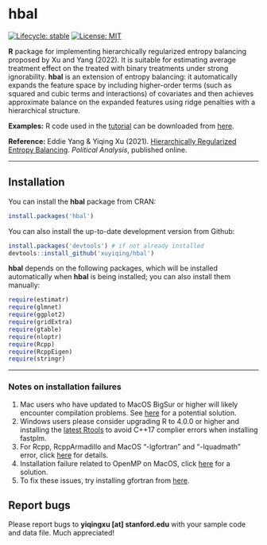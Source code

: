 
<!-- README.md is generated from README.Rmd. Please edit that file -->

# hbal

<!-- badges: start -->
<!--
[![Lifecycle:
experimental](https://img.shields.io/badge/lifecycle-experimental-orange.svg)](https://www.tidyverse.org/lifecycle/#experimental)
-->

[![Lifecycle:
stable](https://img.shields.io/badge/lifecycle-stable-green.svg)](https://www.tidyverse.org/lifecycle/#stablel)
[![License:
MIT](https://img.shields.io/badge/License-MIT-yellow.svg)](https://opensource.org/licenses/MIT)
<!-- badges: end -->

**R** package for implementing hierarchically regularized entropy
balancing proposed by Xu and Yang (2022). It is suitable for estimating
average treatment effect on the treated with binary treatments under
strong ignorability. **hbal** is an extension of entropy balancing: it
automatically expands the feature space by including higher-order terms
(such as squared and cubic terms and interactions) of covariates and
then achieves approximate balance on the expanded features using ridge
penalties with a hierarchical structure.

**Examples:** R code used in the
[tutorial](https://yiqingxu.org/packages/hbal/articles/tutorial.html)
can be downloaded from
[here](https://raw.githubusercontent.com/xuyiqing/hbal/main/pkgdown/hbal_examples.R).

**Reference:** Eddie Yang & Yiqing Xu (2021). [Hierarchically
Regularized Entropy
Balancing](https://www.cambridge.org/core/journals/political-analysis/article/hierarchically-regularized-entropy-balancing/7DF29028EABE0B2465D1E1FF35F13DDB).
*Political Analysis*, published online.

------------------------------------------------------------------------

## Installation

You can install the **hbal** package from CRAN:

``` r
install.packages('hbal') 
```

You can also install the up-to-date development version from Github:

``` r
install.packages('devtools') # if not already installed
devtools::install_github('xuyiqing/hbal')
```

**hbal** depends on the following packages, which will be installed
automatically when **hbal** is being installed; you can also install
them manually:

``` r
require(estimatr)  
require(glmnet) 
require(ggplot2)
require(gridExtra)
require(gtable)
require(nloptr)
require(Rcpp)
require(RcppEigen)
require(stringr)
```

------------------------------------------------------------------------

### Notes on installation failures

1.  Mac users who have updated to MacOS BigSur or higher will likely
    encounter compilation problems. See
    [here](http://yiqingxu.org/public/BigSurError.pdf) for a potential
    solution.
2.  Windows users please consider upgrading R to 4.0.0 or higher and
    installing the [latest
    Rtools](https://cran.r-project.org/bin/windows/Rtools/) to avoid
    C++17 complier errors when installing fastplm.
3.  For Rcpp, RcppArmadillo and MacOS “-lgfortran” and “-lquadmath”
    error, click
    [here](http://thecoatlessprofessor.com/programming/rcpp-rcpparmadillo-and-os-x-mavericks-lgfortran-and-lquadmath-error/)
    for details.
4.  Installation failure related to OpenMP on MacOS, click
    [here](http://thecoatlessprofessor.com/programming/openmp-in-r-on-os-x/)
    for a solution.
5.  To fix these issues, try installing gfortran from
    [here](https://gcc.gnu.org/wiki/GFortranBinaries#MacOS%20clang4%20R%20Binaries%20from%20https://github.com/coatless/r-macos-clang).

## Report bugs

Please report bugs to **yiqingxu \[at\] stanford.edu** with your sample
code and data file. Much appreciated!
